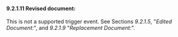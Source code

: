 #### 9.2.1.11 Revised document:

This is not a supported trigger event. See Sections _9.2.1.5_, "_Edited Document:_", and _9.2.1.9_ "_Replacement Document:_".
